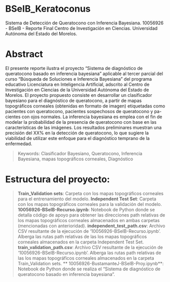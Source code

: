 # BSeIB_Keratoconus
 Sistema de Detección de Queratocono con Inferencia Bayesiana.
 10056926 - BSeIB - Reporte Final
 Centro de Investigación en Ciencias. Universidad Autónoma del Estado del Morelos.

# Abstract
El presente reporte ilustra el proyecto “Sistema de diagnóstico de queratocono basado en inferencia bayesiana” aplicable al tercer parcial del
curso “Búsqueda de Soluciones e Inferencia Bayesiana” del programa educativo Licenciatura en Inteligencia Artificial, adscrito al Centro de
Investigación en Ciencias de la Universidad Autónoma del Estado de Morelos.
El proyecto propuesto consiste en desarrollar un clasificador bayesiano para el diagnóstico de queratocono, a partir de mapas topográficos
corneales (obtenidas en formato de imagen) etiquetadas como pacientes con queratocono, pacientes sospechosos de queratocono y pa-
cientes con ojos normales. La inferencia bayesiana es emplea con el fin de modelar la probabilidad de la presencia de queratocono con base
en las características de las imágenes. Los resultados preliminares muestran una precisión del XX% en la detección de queratocono, lo que
sugiere la viabilidad de utilizar este enfoque para el diagnóstico temprano de la enfermedad.

> Keywords: Clasificador Bayesiano, Queratocono, Inferencia Bayesiana, mapas topográficos corneales, Diagnóstico

# Estructura del proyecto:

> **Train_Validation sets**: Carpeta con los mapas topográficos corneales para el entrenamiento del modelo.
> **Independent Test Set**: Carpeta con los mapas topográficos corneales para la validación del modelo.
> **10056926-BSeIB-Recurso.ipynb**: Notebook de Python donde se detalla código de apoyo para obtener las direcciones path relativas de los mapas topográficos corneales almacenados en ambas carpetas (mencionadas con anterioridad).
> **independent_test_path.csv**: Archivo CSV resultante de la ejecución de ‘10056926-BSeIB-Recurso.ipynb’. Alberga las rutas path relativas de las los mapas topográficos corneales almacenados en la carpeta Independent Test Set.
> **train_validation_path.csv**: Archivo CSV resultante de la ejecución de ‘10056926-BSeIB-Recurso.ipynb’. Alberga las rutas path relativas de las los mapas topográficos corneales almacenados en la carpeta Train_Validation sets.
> ** 10056926-BustamanteJ-BSeIB-Proy.ipynb**: Notebook de Python donde se realiza el “Sistema de diagnóstico de queratocono basado en inferencia bayesiana”. 



